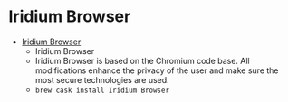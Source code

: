 # Iridium Browser
- [Iridium Browser](https://iridiumbrowser.de/)
  -  Iridium Browser
  - Iridium Browser is based on the Chromium code base. All modifications enhance the privacy of the user and make sure the most secure technologies are used.
  - `brew cask install Iridium Browser`
